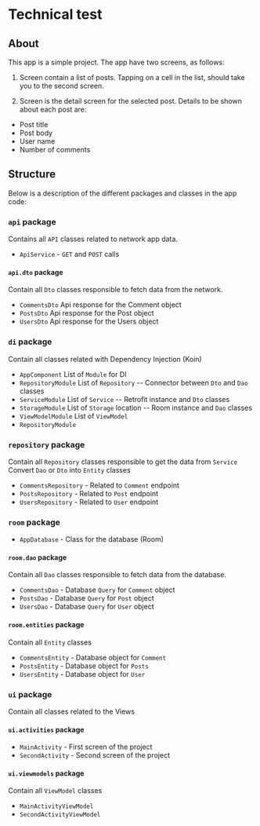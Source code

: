 Technical test
================================
## About
This app is a simple project.
The app have two screens, as follows:

1. Screen contain a list of posts. Tapping on a cell in the list, should take you to the second screen. 

2. Screen is the detail screen for the selected post. Details to be shown about each post are:
* Post title
* Post body
* User name
* Number of comments


## Structure 

Below is a description of the different packages and classes in the app code:

### `api` package
Contains all `API` classes related to network app data.
* `ApiService` - `GET` and `POST` calls

#### `api.dto` package
Contain all `Dto` classes responsible to fetch data from the network.
* `CommentsDto` Api response for the Comment object
* `PostsDto` Api response for the Post object
* `UsersDto` Api response for the Users object

### `di` package
Contain all classes related with Dependency Injection (Koin)
* `AppComponent`      List of `Module` for DI
* `RepositoryModule`  List of `Repository` -- Connector between `Dto` and `Dao` classes
* `ServiceModule` List of `Service` -- Retrofit instance and `Dto` classes
* `StorageModule` List of `Storage` location -- Room instance and `Dao` classes
* `ViewModelModule` List of `ViewModel`
* `RepositoryModule`

### `repository` package
Contain all `Repository` classes responsible to get the data from `Service`
Convert `Dao` or `Dto` into `Entity` classes
* `CommentsRepository` - Related to `Comment` endpoint 
* `PostsRepository` - Related to `Post` endpoint 
* `UsersRepository` - Related to `User` endpoint 

### `room` package
* `AppDatabase` - Class for the database (Room)

#### `room.dao` package
Contain all `Dao` classes responsible to fetch data from the database.
* `CommentsDao` - Database `Query` for `Comment` object
* `PostsDao` - Database `Query` for `Post` object
* `UsersDao` - Database `Query` for `User` object

#### `room.entities` package
Contain all `Entity` classes
* `CommentsEntity` - Database object for `Comment`
* `PostsEntity` - Database object for `Posts`
* `UsersEntity` - Database object for `User`

### `ui` package
Contain all classes related to the Views
#### `ui.activities` package
* `MainActivity` - First screen of the project
* `SecondActivity` - Second screen of the project
#### `ui.viewmodels` package
Contain all `ViewModel` classes 
* `MainActivityViewModel`
* `SecondActivityViewModel`
